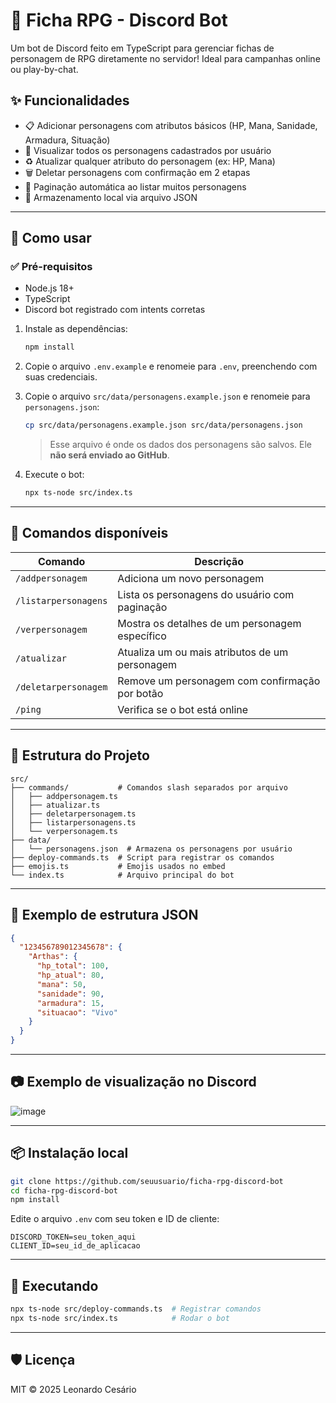 
# 🤖 Ficha RPG - Discord Bot

Um bot de Discord feito em TypeScript para gerenciar fichas de personagem de RPG diretamente no servidor! Ideal para campanhas online ou play-by-chat.

## ✨ Funcionalidades

- 📋 Adicionar personagens com atributos básicos (HP, Mana, Sanidade, Armadura, Situação)
- 📌 Visualizar todos os personagens cadastrados por usuário
- ♻️ Atualizar qualquer atributo do personagem (ex: HP, Mana)
- 🗑️ Deletar personagens com confirmação em 2 etapas
- 📖 Paginação automática ao listar muitos personagens
- 💾 Armazenamento local via arquivo JSON

---

## 🚀 Como usar

### ✅ Pré-requisitos

- Node.js 18+
- TypeScript
- Discord bot registrado com intents corretas

1. Instale as dependências:
   ```bash
   npm install
   ```

2. Copie o arquivo `.env.example` e renomeie para `.env`, preenchendo com suas credenciais.

3. Copie o arquivo `src/data/personagens.example.json` e renomeie para `personagens.json`:
   ```bash
   cp src/data/personagens.example.json src/data/personagens.json
   ```
   > Esse arquivo é onde os dados dos personagens são salvos. Ele **não será enviado ao GitHub**.

4. Execute o bot:
   ```bash
   npx ts-node src/index.ts
   ```

---

## 🔧 Comandos disponíveis

| Comando               | Descrição                                                |
|-----------------------|----------------------------------------------------------|
| `/addpersonagem`      | Adiciona um novo personagem                              |
| `/listarpersonagens`  | Lista os personagens do usuário com paginação            |
| `/verpersonagem`      | Mostra os detalhes de um personagem específico           |
| `/atualizar`          | Atualiza um ou mais atributos de um personagem           |
| `/deletarpersonagem`  | Remove um personagem com confirmação por botão           |
| `/ping`               | Verifica se o bot está online                            |

---

## 🧱 Estrutura do Projeto

```
src/
├── commands/           # Comandos slash separados por arquivo
│   ├── addpersonagem.ts
│   ├── atualizar.ts
│   ├── deletarpersonagem.ts
│   ├── listarpersonagens.ts
│   └── verpersonagem.ts
├── data/
│   └── personagens.json  # Armazena os personagens por usuário
├── deploy-commands.ts  # Script para registrar os comandos
├── emojis.ts           # Emojis usados no embed
└── index.ts            # Arquivo principal do bot
```

---

## 💾 Exemplo de estrutura JSON

```json
{
  "123456789012345678": {
    "Arthas": {
      "hp_total": 100,
      "hp_atual": 80,
      "mana": 50,
      "sanidade": 90,
      "armadura": 15,
      "situacao": "Vivo"
    }
  }
}
```

---

## 📷 Exemplo de visualização no Discord

![image](https://github.com/user-attachments/assets/967a63a4-6f02-4e87-9e3f-283d452f8247)


---

## 📦 Instalação local

```bash
git clone https://github.com/seuusuario/ficha-rpg-discord-bot
cd ficha-rpg-discord-bot
npm install
```

Edite o arquivo `.env` com seu token e ID de cliente:

```env
DISCORD_TOKEN=seu_token_aqui
CLIENT_ID=seu_id_de_aplicacao
```

---

## 🚀 Executando

```bash
npx ts-node src/deploy-commands.ts  # Registrar comandos
npx ts-node src/index.ts            # Rodar o bot
```

---

## 🛡️ Licença

MIT © 2025 Leonardo Cesário
